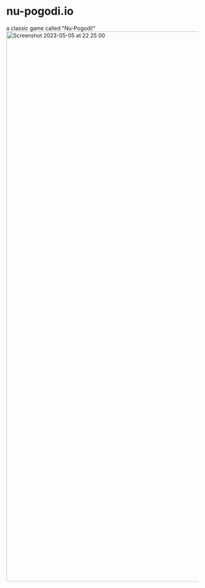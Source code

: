# nu-pogodi.io
a classic game called "Nu-Pogodi!"
<img width="1440" alt="Screenshot 2023-05-05 at 22 25 00" src="https://user-images.githubusercontent.com/115300909/236513840-2cf3b164-c043-46ad-a6da-810a360be9a8.png">

